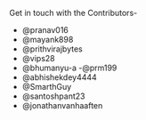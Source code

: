 Get in touch with the Contributors-

- @pranav016
- @mayank898
- @prithvirajbytes
- @vips28
- @bhumanyu-a
  -@prm199
- @abhishekdey4444
- @SmarthGuy
- @santoshpant23
- @jonathanvanhaaften
